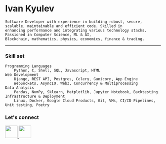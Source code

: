 Ivan Kyulev
===========

```text
Software Developer with experience in building robust, secure, scalable, maintainable and efficient code. Skilled in
enhancing performance and integrating various technology stacks. Passioned in Computer Science, ML & AI,
Blockchain, mathematics, physics, economics, finance & trading.
```
-------------------------------------------------------------------------------------------------

### Skill set
```text
Programming Languages
    Python, C, Shell, SQL, Javascript, HTML
Web Development
    Django, REST API, Postgres, Celery, Gunicorn, App Engine
    WebSockets, AsyncIO, Web3, Concurrency & Multiprocessing
Data Analysis
    Pandas, NumPy, Sklearn, Matplotlib, Jupyter Notebook, Backtesting
Infrastructure & Deployment
    Linux, Docker, Google Cloud Products, Git, VMs, CI/CD Pipelines, Unit testing, Poetry
```

### Let's connect
<a href='https://www.linkedin.com/in/ivan-kyulev-a9438873/'>
<img src="https://raw.githubusercontent.com/danielcranney/readme-generator/main/public/icons/socials/linkedin.svg" width="40" height="40">
</a>
<a href='https://twitter.com/IKyulev'>
<img src="https://raw.githubusercontent.com/danielcranney/readme-generator/main/public/icons/socials/twitter.svg" width="40" height="40">
</a>
